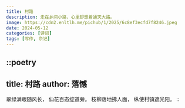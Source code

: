```yaml
---
title: 村路
description: 走在乡间小路，心里却想着通天大路。
image: https://cdn2.enltlh.me/pichub/1/2025/6c8ef3ecfd7f8246.jpeg
date: 2024-05-12
categories: [诗词]
tags: [写作, 杂记]
---
```


::poetry
---
title: 村路
author: 落憾
---
翠绿满眼随风长，
仙花百态绽道旁。
枝柳落地拂人面，
纵使村镇遮光阳。
::